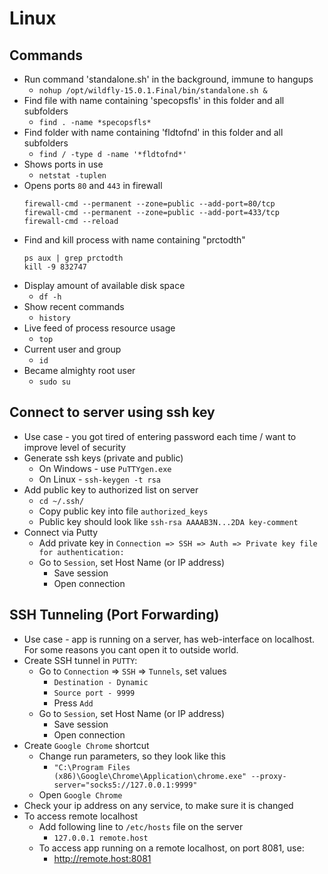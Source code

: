 # Linux
## Commands
* Run command 'standalone.sh' in the background, immune to hangups
  * `nohup /opt/wildfly-15.0.1.Final/bin/standalone.sh &`
* Find file with name containing 'specopsfls' in this folder and all subfolders
  * `find . -name *specopsfls*` 
* Find folder with name containing 'fldtofnd' in this folder and all subfolders 
  * `find / -type d -name '*fldtofnd*'` 
* Shows ports in use
  * `netstat -tuplen` 
* Opens ports `80` and `443` in firewall
  ```
  firewall-cmd --permanent --zone=public --add-port=80/tcp
  firewall-cmd --permanent --zone=public --add-port=433/tcp
  firewall-cmd --reload
  ```
* Find and kill process with name containing "prctodth"
   ```
   ps aux | grep prctodth
   kill -9 832747
   ```
* Display amount of available disk space
  * `df -h`
* Show recent commands
  * `history`
* Live feed of process resource usage
  * `top`
* Current user and group
  * `id`
* Became almighty root user
  * `sudo su`
  
## Connect to server using ssh key
* Use case - you got tired of entering password each time / want to improve level of security
* Generate ssh keys (private and public)
    * On Windows - use `PuTTYgen.exe`
    * On Linux - `ssh-keygen -t rsa`
* Add public key to authorized list on server
    * `cd ~/.ssh/`
    * Copy public key into file `authorized_keys`
    * Public key should look like `ssh-rsa AAAAB3N...2DA key-comment`
* Connect via Putty
    * Add private key in `Connection => SSH => Auth => Private key file for authentication:`
    * Go to `Session`, set Host Name (or IP address)
        * Save session
        * Open connection

## SSH Tunneling (Port Forwarding)
* Use case - app is running on a server, has web-interface on localhost. For some reasons you cant open it to outside world.
* Create SSH tunnel in `PUTTY`:
    * Go to `Connection` => `SSH` => `Tunnels`, set values
        * `Destination - Dynamic`
        * `Source port - 9999`
        * Press `Add`
    * Go to `Session`, set Host Name (or IP address)
        * Save session
        * Open connection
* Create `Google Chrome` shortcut
    * Change run parameters, so they look like this
        * `"C:\Program Files (x86)\Google\Chrome\Application\chrome.exe" --proxy-server="socks5://127.0.0.1:9999"`
    * Open `Google Chrome`
* Check your ip address on any service, to make sure it is changed
* To access remote localhost
    * Add following line to `/etc/hosts` file on the server
        * `127.0.0.1 remote.host`
    * To access app running on a remote localhost, on port 8081, use:
        * http://remote.host:8081

